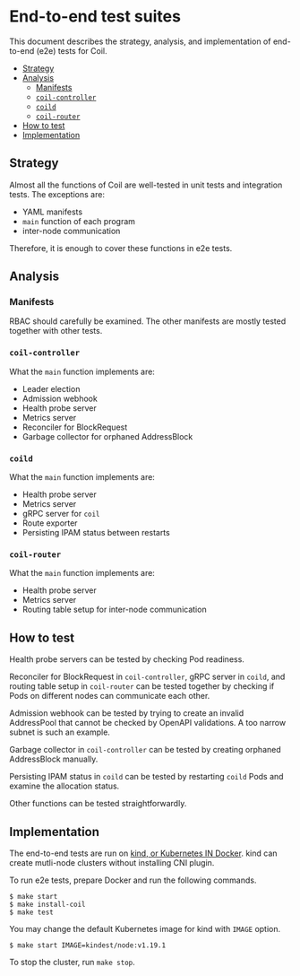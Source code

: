 End-to-end test suites
======================

This document describes the strategy, analysis, and implementation of
end-to-end (e2e) tests for Coil.

- [Strategy](#strategy)
- [Analysis](#analysis)
  - [Manifests](#manifests)
  - [`coil-controller`](#coil-controller)
  - [`coild`](#coild)
  - [`coil-router`](#coil-router)
- [How to test](#how-to-test)
- [Implementation](#implementation)

## Strategy

Almost all the functions of Coil are well-tested in unit tests and
integration tests.  The exceptions are:

- YAML manifests
- `main` function of each program
- inter-node communication

Therefore, it is enough to cover these functions in e2e tests.

## Analysis

### Manifests

RBAC should carefully be examined.
The other manifests are mostly tested together with other tests.

### `coil-controller`

What the `main` function implements are:

- Leader election
- Admission webhook
- Health probe server
- Metrics server
- Reconciler for BlockRequest
- Garbage collector for orphaned AddressBlock

### `coild`

What the `main` function implements are:

- Health probe server
- Metrics server
- gRPC server for `coil`
- Route exporter
- Persisting IPAM status between restarts

### `coil-router`

What the `main` function implements are:

- Health probe server
- Metrics server
- Routing table setup for inter-node communication

## How to test

Health probe servers can be tested by checking Pod readiness.

Reconciler for BlockRequest in `coil-controller`, gRPC server in `coild`,
and routing table setup in `coil-router` can be tested together by
checking if Pods on different nodes can communicate each other.

Admission webhook can be tested by trying to create an invalid
AddressPool that cannot be checked by OpenAPI validations.
A too narrow subnet is such an example.

Garbage collector in `coil-controller` can be tested by creating
orphaned AddressBlock manually.

Persisting IPAM status in `coild` can be tested by restarting `coild` Pods
and examine the allocation status.

Other functions can be tested straightforwardly.

## Implementation

The end-to-end tests are run on [kind, or Kubernetes IN Docker][kind].
kind can create mutli-node clusters without installing CNI plugin.

To run e2e tests, prepare Docker and run the following commands.

```console
$ make start
$ make install-coil
$ make test
```

You may change the default Kubernetes image for kind with `IMAGE` option.

```console
$ make start IMAGE=kindest/node:v1.19.1
```

To stop the cluster, run `make stop`.

[kind]: https://github.com/kubernetes-sigs/kind
